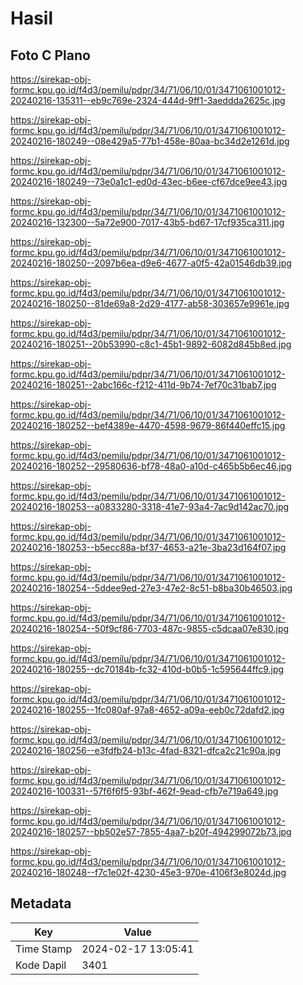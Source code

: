 # Hasil

## Foto C Plano

https://sirekap-obj-formc.kpu.go.id/f4d3/pemilu/pdpr/34/71/06/10/01/3471061001012-20240216-135311--eb9c769e-2324-444d-9ff1-3aeddda2625c.jpg

https://sirekap-obj-formc.kpu.go.id/f4d3/pemilu/pdpr/34/71/06/10/01/3471061001012-20240216-180249--08e429a5-77b1-458e-80aa-bc34d2e1261d.jpg

https://sirekap-obj-formc.kpu.go.id/f4d3/pemilu/pdpr/34/71/06/10/01/3471061001012-20240216-180249--73e0a1c1-ed0d-43ec-b6ee-cf67dce9ee43.jpg

https://sirekap-obj-formc.kpu.go.id/f4d3/pemilu/pdpr/34/71/06/10/01/3471061001012-20240216-132300--5a72e900-7017-43b5-bd67-17cf935ca311.jpg

https://sirekap-obj-formc.kpu.go.id/f4d3/pemilu/pdpr/34/71/06/10/01/3471061001012-20240216-180250--2097b6ea-d9e6-4677-a0f5-42a01546db39.jpg

https://sirekap-obj-formc.kpu.go.id/f4d3/pemilu/pdpr/34/71/06/10/01/3471061001012-20240216-180250--81de69a8-2d29-4177-ab58-303657e9961e.jpg

https://sirekap-obj-formc.kpu.go.id/f4d3/pemilu/pdpr/34/71/06/10/01/3471061001012-20240216-180251--20b53990-c8c1-45b1-9892-6082d845b8ed.jpg

https://sirekap-obj-formc.kpu.go.id/f4d3/pemilu/pdpr/34/71/06/10/01/3471061001012-20240216-180251--2abc166c-f212-411d-9b74-7ef70c31bab7.jpg

https://sirekap-obj-formc.kpu.go.id/f4d3/pemilu/pdpr/34/71/06/10/01/3471061001012-20240216-180252--bef4389e-4470-4598-9679-86f440effc15.jpg

https://sirekap-obj-formc.kpu.go.id/f4d3/pemilu/pdpr/34/71/06/10/01/3471061001012-20240216-180252--29580636-bf78-48a0-a10d-c465b5b6ec46.jpg

https://sirekap-obj-formc.kpu.go.id/f4d3/pemilu/pdpr/34/71/06/10/01/3471061001012-20240216-180253--a0833280-3318-41e7-93a4-7ac9d142ac70.jpg

https://sirekap-obj-formc.kpu.go.id/f4d3/pemilu/pdpr/34/71/06/10/01/3471061001012-20240216-180253--b5ecc88a-bf37-4653-a21e-3ba23d164f07.jpg

https://sirekap-obj-formc.kpu.go.id/f4d3/pemilu/pdpr/34/71/06/10/01/3471061001012-20240216-180254--5ddee9ed-27e3-47e2-8c51-b8ba30b46503.jpg

https://sirekap-obj-formc.kpu.go.id/f4d3/pemilu/pdpr/34/71/06/10/01/3471061001012-20240216-180254--50f9cf86-7703-487c-9855-c5dcaa07e830.jpg

https://sirekap-obj-formc.kpu.go.id/f4d3/pemilu/pdpr/34/71/06/10/01/3471061001012-20240216-180255--dc70184b-fc32-410d-b0b5-1c595644ffc9.jpg

https://sirekap-obj-formc.kpu.go.id/f4d3/pemilu/pdpr/34/71/06/10/01/3471061001012-20240216-180255--1fc080af-97a8-4652-a09a-eeb0c72dafd2.jpg

https://sirekap-obj-formc.kpu.go.id/f4d3/pemilu/pdpr/34/71/06/10/01/3471061001012-20240216-180256--e3fdfb24-b13c-4fad-8321-dfca2c21c90a.jpg

https://sirekap-obj-formc.kpu.go.id/f4d3/pemilu/pdpr/34/71/06/10/01/3471061001012-20240216-100331--57f6f6f5-93bf-462f-9ead-cfb7e719a649.jpg

https://sirekap-obj-formc.kpu.go.id/f4d3/pemilu/pdpr/34/71/06/10/01/3471061001012-20240216-180257--bb502e57-7855-4aa7-b20f-494299072b73.jpg

https://sirekap-obj-formc.kpu.go.id/f4d3/pemilu/pdpr/34/71/06/10/01/3471061001012-20240216-180248--f7c1e02f-4230-45e3-970e-4106f3e8024d.jpg


## Metadata

| Key        | Value               |
| ---------- | ------------------- |
| Time Stamp | 2024-02-17 13:05:41 |
| Kode Dapil | 3401                |



